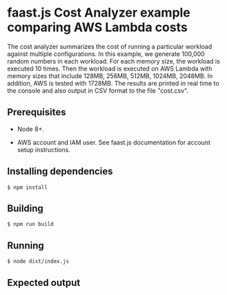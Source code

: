 # faast.js Cost Analyzer example comparing AWS Lambda costs

The cost analyzer summarizes the cost of running a particular workload against multiple configurations. In this example, we generate 100,000 random numbers in each workload. For each memory size, the workload is executed 10 times. Then the workload is executed on AWS Lambda with memory sizes that include 128MB, 256MB, 512MB, 1024MB, 2048MB. In addition, AWS is tested with 1728MB. The results are printed in real time to the console and also output in CSV format to the file "cost.csv".

## Prerequisites

-   Node 8+.

-   AWS account and IAM user. See faast.js documentation for account setup instructions.

## Installing dependencies

```shell
$ npm install
```

## Building

```shell
$ npm run build
```

## Running

```shell
$ node dist/index.js
```

## Expected output

```text

```
